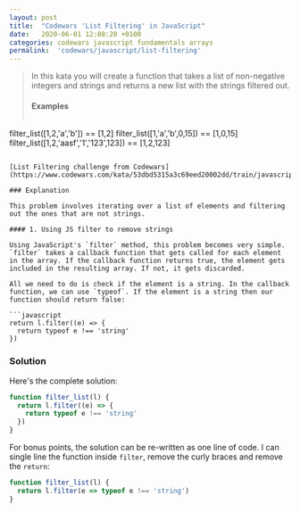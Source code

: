 ```yaml
---
layout: post
title:  "Codewars 'List Filtering' in JavaScript"
date:   2020-06-01 12:08:20 +0100
categories: codewars javascript fundamentals arrays
permalink:  'codewars/javascript/list-filtering'
---
```


> In this kata you will create a function that takes a list of non-negative integers and strings and returns a new list with the strings filtered out.
>
> #### Examples
>
> ```
filter_list([1,2,'a','b']) == [1,2]
filter_list([1,'a','b',0,15]) == [1,0,15]
filter_list([1,2,'aasf','1','123',123]) == [1,2,123]
```

[List Filtering challenge from Codewars](https://www.codewars.com/kata/53dbd5315a3c69eed20002dd/train/javascript)

### Explanation

This problem involves iterating over a list of elements and filtering out the ones that are not strings.

#### 1. Using JS filter to remove strings

Using JavaScript's `filter` method, this problem becomes very simple. `filter` takes a callback function that gets called for each element in the array. If the callback function returns true, the element gets included in the resulting array. If not, it gets discarded.

All we need to do is check if the element is a string. In the callback function, we can use `typeof`. If the element is a string then our function should return false:

```javascript
return l.filter((e) => {
  return typeof e !== 'string'
})
```

### Solution

Here's the complete solution:

```javascript
function filter_list(l) {
  return l.filter((e) => {
    return typeof e !== 'string'
  })
}
```

For bonus points, the solution can be re-written as one line of code. I can single line the function inside `filter`, remove the curly braces and remove the `return`:

```javascript
function filter_list(l) {
  return l.filter(e => typeof e !== 'string')
}
```
